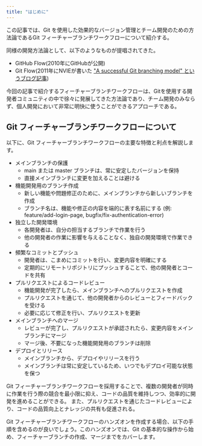 ```yaml
---
title: "はじめに"
---
```


この記事では、Git を使用した効果的なバージョン管理とチーム開発のための方法論であるGit フィーチャーブランチワークフローについて紹介する。

同様の開発方法論として、以下のようなものが提唱されてきた。

* GitHub Flow(2010年にGitHubが公開)
* Git Flow(2011年にNVIEが書いた ["A successful Git branching model" というブログ記事](https://nvie.com/posts/a-successful-git-branching-model/))

今回の記事で紹介するフィーチャーブランチワークフローは、Gitを使用する開発者コミュニティの中で徐々に発展してきた方法論であり、チーム開発のみならず、個人開発において非常に明快に使うことができるアプローチである。

## Git フィーチャーブランチワークフローについて

以下に、Git フィーチャーブランチワークフローの主要な特徴と利点を解説します。

* メインブランチの保護
  * main または master ブランチは、常に安定したバージョンを保持
  * 直接メインブランチに変更を加えることは避ける
* 機能開発用のブランチ作成
  * 新しい機能や問題修正のために、メインブランチから新しいブランチを作成
  * ブランチ名は、機能や修正の内容を端的に表す名前にする (例: feature/add-login-page, bugfix/fix-authentication-error)
* 独立した開発環境
  * 各開発者は、自分の担当するブランチで作業を行う
  * 他の開発者の作業に影響を与えることなく、独自の開発環境で作業できる
* 頻繁なコミットとプッシュ
  * 開発者は、こまめにコミットを行い、変更内容を明確にする
  * 定期的にリモートリポジトリにプッシュすることで、他の開発者とコードを共有
* プルリクエストによるコードレビュー
  * 機能開発が完了したら、メインブランチへのプルリクエストを作成
  * プルリクエストを通じて、他の開発者からのレビューとフィードバックを受ける
  * 必要に応じて修正を行い、プルリクエストを更新
* メインブランチへのマージ
  * レビューが完了し、プルリクエストが承認されたら、変更内容をメインブランチにマージ
  * マージ後、不要になった機能開発用のブランチは削除
* デプロイとリリース
  * メインブランチから、デプロイやリリースを行う
  * メインブランチは常に安定しているため、いつでもデプロイ可能な状態を保つ

Git フィーチャーブランチワークフローを採用することで、複数の開発者が同時に作業を行う際の競合を最小限に抑え、コードの品質を維持しつつ、効率的に開発を進めることができる。
また、プルリクエストを通じたコードレビューにより、コードの品質向上とナレッジの共有も促進される。


Git フィーチャーブランチワークフローのハンズオンを作成する場合、以下の手順を含めるのが良いでしょう。このハンズオンでは、Git の基本的な操作から始め、フィーチャーブランチの作成、マージまでをカバーします。
